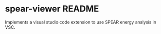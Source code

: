 # spear-viewer README

Implements a visual studio code extension to use SPEAR energy analysis in VSC.